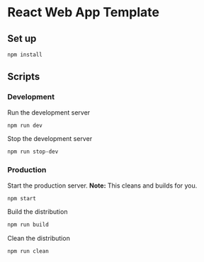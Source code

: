 # React Web App Template

## Set up

```bash
npm install
```

## Scripts

### Development

Run the development server

```bash
npm run dev
```

Stop the development server

```bash
npm run stop-dev
```

### Production

Start the production server. **Note:** This cleans and builds for you.

```bash
npm start
```


Build the distribution

```bash
npm run build
```

Clean the distribution

```bash
npm run clean
```

